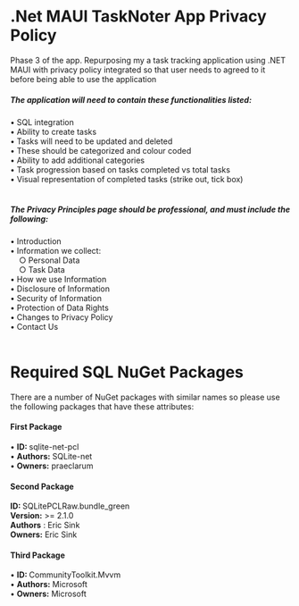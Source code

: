 # .Net MAUI TaskNoter App Privacy Policy
Phase 3 of the app. Repurposing my a task tracking application using .NET MAUI with privacy policy integrated so that user needs to agreed to it before being able to use the application

<h5>The application will need to contain these functionalities listed:</h5>
• SQL integration<br>
• Ability to create tasks<br>
• Tasks will need to be updated and deleted<br>
• These should be categorized and colour coded<br>
• Ability to add additional categories<br>
• Task progression based on tasks completed vs total tasks<br>
• Visual representation of completed tasks (strike out, tick box) 
<br><br>
<h5>The Privacy Principles page should be professional, and must include the following:</h5>
• Introduction<br>
• Information we collect:<br>
&nbsp; &nbsp; ○ Personal Data<br>
&nbsp; &nbsp; ○ Task Data<br>
• How we use Information<br>
• Disclosure of Information<br>
• Security of Information<br>
• Protection of Data Rights<br>
• Changes to Privacy Policy<br>
• Contact Us
<br><br>

# Required SQL NuGet Packages
There are a number of NuGet packages with similar names so please use the following packages that have these attributes:<br>
<h4>First Package</h4>
• <strong>ID: </strong> sqlite-net-pcl<br>
• <strong>Authors:</strong>  SQLite-net<br>
• <strong>Owners:</strong>  praeclarum
<br>
<h4>Second Package</h4>
<strong>ID: </strong> SQLitePCLRaw.bundle_green<br>
<strong>Version:</strong>  >= 2.1.0<br>
<strong>Authors</strong> : Eric Sink<br>
<strong>Owners:</strong>  Eric Sink
<br>
<h4>Third Package</h4>
• <strong>ID: </strong>  CommunityToolkit.Mvvm<br>
• <strong>Authors:</strong> Microsoft<br>
• <strong>Owners:</strong> Microsoft<br>

